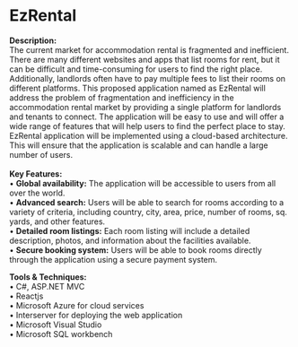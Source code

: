 # EzRental

**Description:** <br>
The current market for accommodation rental is fragmented and inefficient. There are many different websites and apps that list rooms for rent, but it can be difficult and time-consuming for users to find the right place. Additionally, landlords often have to pay multiple fees to list their rooms on different platforms. This proposed application named as EzRental will address the problem of fragmentation and inefficiency in the accommodation rental market by providing a single platform for landlords and tenants to connect. The application will be easy to use and will offer a wide range of features that will help users to find the perfect place to stay. EzRental application will be implemented using a cloud-based architecture. This will ensure that the application is scalable and can handle a large number of users. 
<br>
<br>
**Key Features:**
<br>
•	**Global availability:** The application will be accessible to users from all over the world.<br>
•	**Advanced search:** Users will be able to search for rooms according to a variety of criteria, including country, city, area, price, number of rooms, sq. yards, and other features.<br>
•	**Detailed room listings:** Each room listing will include a detailed description, photos, and information about the facilities available.<br>
•	**Secure booking system:** Users will be able to book rooms directly through the application using a secure payment system.<br>

**Tools & Techniques:** 
<br>
•	C#, ASP.NET MVC<br>
•	Reactjs<br>
•	Microsoft Azure for cloud services<br>
•	Interserver for deploying the web application<br>
•	Microsoft Visual Studio<br>
•	Microsoft SQL workbench<br>
